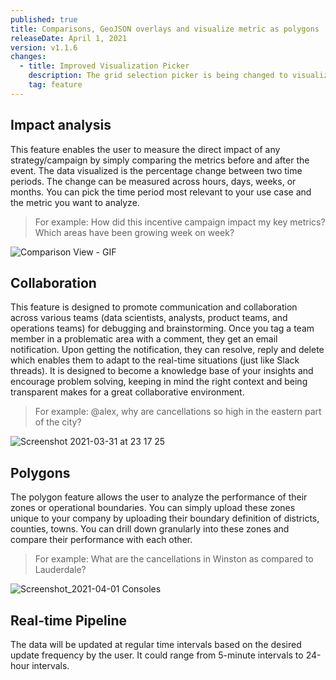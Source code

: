 ```yaml
---
published: true
title: Comparisons, GeoJSON overlays and visualize metric as polygons
releaseDate: April 1, 2021
version: v1.1.6
changes:
  - title: Improved Visualization Picker
    description: The grid selection picker is being changed to visualization picker and is more detailed. Changing visualization and rendering data to polygons/boundaries can be done via the new Visualization picker
    tag: feature
---
```


## Impact analysis

This feature enables the user to measure the direct impact of any strategy/campaign by simply comparing the metrics before and after the event. The data visualized is the percentage change between two time periods. The change can be measured across hours, days, weeks, or months. You can pick the time period most relevant to your use case and the metric you want to analyze.

> For example: How did this incentive campaign impact my key metrics? Which areas have been growing week on week?

![Comparison View - GIF](https://user-images.githubusercontent.com/37837123/113187530-98115100-9276-11eb-8e67-da20fa796285.gif)

## Collaboration

This feature is designed to promote communication and collaboration across various teams (data scientists, analysts, product teams, and operations teams) for debugging and brainstorming. Once you tag a team member in a problematic area with a comment, they get an email notification. Upon getting the notification, they can resolve, reply and delete which enables them to adapt to the real-time situations (just like Slack threads). It is designed to become a knowledge base of your insights and encourage problem solving, keeping in mind the right context and being transparent makes for a great collaborative environment.

> For example: @alex, why are cancellations so high in the eastern part of the city?

![Screenshot 2021-03-31 at 23 17 25](https://user-images.githubusercontent.com/37837123/113188104-43220a80-9277-11eb-9bd6-5d2fc595f45d.png)

## Polygons

The polygon feature allows the user to analyze the performance of their zones or operational boundaries. You can simply upload these zones unique to your company by uploading their boundary definition of districts, counties, towns. You can drill down granularly into these zones and compare their performance with each other.

> For example: What are the cancellations in Winston as compared to Lauderdale?

![Screenshot_2021-04-01 Consoles](https://user-images.githubusercontent.com/53584487/113272974-cc7a2100-92f9-11eb-8e12-1262b5078343.png)

## Real-time Pipeline

The data will be updated at regular time intervals based on the desired update frequency by the user. It could range from 5-minute intervals to 24-hour intervals.
